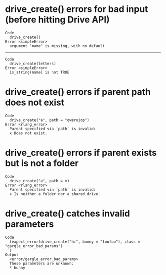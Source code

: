 # drive_create() errors for bad input (before hitting Drive API)

    Code
      drive_create()
    Error <simpleError>
      argument "name" is missing, with no default

---

    Code
      drive_create(letters)
    Error <simpleError>
      is_string(name) is not TRUE

# drive_create() errors if parent path does not exist

    Code
      drive_create("a", path = "qweruiop")
    Error <rlang_error>
      Parent specified via `path` is invalid:
      x Does not exist.

# drive_create() errors if parent exists but is not a folder

    Code
      drive_create("a", path = x)
    Error <rlang_error>
      Parent specified via `path` is invalid:
      x Is neither a folder nor a shared drive.

# drive_create() catches invalid parameters

    Code
      (expect_error(drive_create("hi", bunny = "foofoo"), class = "gargle_error_bad_params")
      )
    Output
      <error/gargle_error_bad_params>
      These parameters are unknown:
      * bunny

